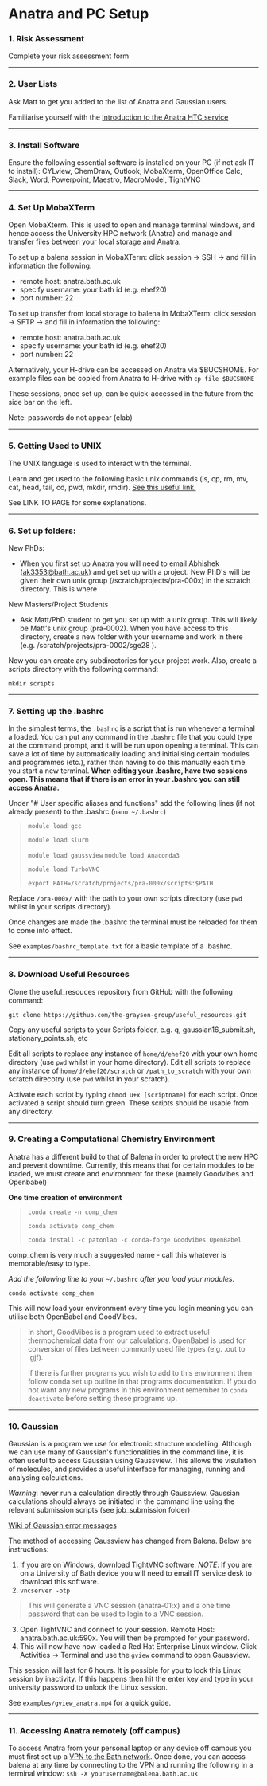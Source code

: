 # Anatra and PC Setup

### 1. Risk Assessment

Complete your risk assessment form

___

### 2. User Lists

Ask Matt to get you added to the list of Anatra and Gaussian users.

Familiarise yourself with the [Introduction to the Anatra HTC service](https://research-software-skills-bath.github.io/intro-anatra/00_schedule.html)

___

### 3. Install Software

Ensure the following essential software is installed on your PC (if not ask IT to install): CYLview, ChemDraw, Outlook, MobaXterm, OpenOffice Calc, Slack, Word, Powerpoint, Maestro, MacroModel, TightVNC

___

### 4. Set Up MobaXTerm

Open MobaXterm. This is used to open and manage terminal windows, and hence access the University HPC network (Anatra) and manage and transfer files between your local storage and Anatra.

To set up a balena session in MobaXTerm: click session -> SSH -> and fill in information the following:
 - remote host: anatra.bath.ac.uk
 - specify username: your bath id (e.g. ehef20)
 - port number: 22

To set up transfer from local storage to balena in MobaXTerm: click session -> SFTP -> and fill in information the following:
 - remote host: anatra.bath.ac.uk
 - specify username: your bath id (e.g. ehef20)
 - port number: 22

Alternatively, your H-drive can be accessed on Anatra via $BUCSHOME. For example files can be copied from Anatra to H-drive with `cp file $BUCSHOME`

These sessions, once set up, can be quick-accessed in the future from the side bar on the left.

Note: passwords do not appear (elab)

___

### 5. Getting Used to UNIX

The UNIX language is used to interact with the terminal.

Learn and get used to the following basic unix commands (ls, cp, rm, mv, cat, head, tail, cd, pwd, mkdir, rmdir). [See this useful link.](https://www.unixtutorial.org/basic-unix-commands)

See LINK TO PAGE for some explanations.

___

### 6. Set up folders:

New PhDs:
- When you first set up Anatra you will need to email Abhishek (ak3353@bath.ac.uk) and get set up with a project. New PhD's will be given their own unix group (/scratch/projects/pra-000x) in the scratch directory. This is where 

New Masters/Project Students
- Ask Matt/PhD student to get you set up with a unix group. This will likely be Matt's unix group (pra-0002). When you have access to this directory, create a new folder with your username and work in there (e.g. /scratch/projects/pra-0002/sge28 ).

Now you can create any subdirectories for your project work. Also, create a scripts directory with the following command:

`mkdir scripts`

___

### 7. Setting up the .bashrc

In the simplest terms, the `.bashrc` is a script that is run whenever a terminal a loaded. You can put any command in the `.bashrc` file that you could type at the command prompt, and it will be run upon opening a terminal. This can save a lot of time by automatically loading and initialising certain modules and programmes (etc.), rather than having to do this manually each time you start a new terminal.
**When editing your .bashrc, have two sessions open. This means that if there is an error in your .bashrc you can still access Anatra.**

Under "# User specific aliases and functions" add the following lines (if not already present) to the .bashrc (`nano ~/.bashrc`)

>
>`module load gcc`
>
>`module load slurm`
>
>`module load gaussview`
>`module load Anaconda3`
>
>`module load TurboVNC`
>
>`export PATH=/scratch/projects/pra-000x/scripts:$PATH`
>

Replace `/pra-000x/` with the path to your own scripts directory (use `pwd` whilst in your scripts directory).

Once changes are made the .bashrc the terminal must be reloaded for them to come into effect.

See `examples/bashrc_template.txt` for a basic template of a .bashrc.

___

### 8. Download Useful Resources

Clone the useful_resouces repository from GitHub with the following command:

`git clone https://github.com/the-grayson-group/useful_resources.git`

Copy any useful scripts to your Scripts folder, e.g. q, gaussian16_submit.sh, stationary_points.sh, etc

Edit all scripts to replace any instance of `home/d/ehef20` with your own home directory (use `pwd` whilst in your home directory).
Edit all scripts to replace any instance of `home/d/ehef20/scratch` or `/path_to_scratch` with your own scratch direcotry (use `pwd` whilst in your scratch).

Activate each script by typing `chmod u+x [scriptname]` for each script. Once activated a script should turn green. These scripts should be usable from any directory.

___

### 9. Creating a Computational Chemistry Environment

Anatra has a different build to that of Balena in order to protect the new HPC and prevent downtime. Currently, this means that for certain modules to be loaded, we must create and environment for these (namely Goodvibes and Openbabel)

**One time creation of environment**

>
>`conda create -n comp_chem`
>
>`conda activate comp_chem`
>
>`conda install -c patonlab -c conda-forge Goodvibes OpenBabel`


comp_chem is very much a suggested name - call this whatever is memorable/easy to type.

*Add the following line to your* `~/.bashrc` *after you load your modules.*

`conda activate comp_chem`

This will now load your environment every time you login meaning you can utilise both OpenBabel and  GoodVibes.


> In short, GoodVibes is a program used to extract useful thermochemical data from our calculations.
> OpenBabel is used for conversion of files between commonly used file types (e.g. .out to .gjf).
> 
> If there is further programs you wish to add to this environment then follow conda set up outline in that programs documentation. If you do not want any new programs in this environment remember to `conda deactivate` before setting these programs up.

___

### 10. Gaussian

Gaussian is a program we use for electronic structure modelling. Although we can use many of Gaussian's functionalities in the command line, it is often useful to access Gaussian using Gaussview. This allows the visulation of molecules, and provides a useful interface for managing, running and analysing calculations.

*Warning*: never run a calculation directly through Gaussview. Gaussian calculations should always be initiated in the command line using the relevant submission scripts (see job_submission folder)

[Wiki of Gaussian error messages](https://docs.computecanada.ca/wiki/Gaussian_error_messages)

The method of accessing Gaussview has changed from Balena. Below are instructions:

1. If you are on Windows, download TightVNC software. *NOTE*: If you are on a University of Bath device you will need to email IT service desk to download this software.
2. `vncserver -otp`

> This will generate a VNC session (anatra-01:x) and a one time password that can be used to login to a VNC session.

3. Open TightVNC and connect to your session. Remote Host: anatra.bath.ac.uk:590x. You will then be prompted for your password.
4. This will now have now loaded a Red Hat Enterprise Linux window. Click Activities -> Terminal and use the `gview` command to open Gaussview.

This session will last for 6 hours. It is possible for you to lock this Linux session by inactivity. If this happens then hit the enter key and type in your university password to unlock the Linux session.

See `examples/gview_anatra.mp4` for a quick guide.  

___

### 11. Accessing Anatra remotely (off campus)

To access Anatra from your personal laptop or any device off campus you must first set up a [VPN to the Bath network]( https://www.bath.ac.uk/guides/setting-up-vpn-on-your-device/). Once done, you can access balena at any time by connecting to the VPN and running the following in a terminal window: `ssh -X yourusername@balena.bath.ac.uk`
